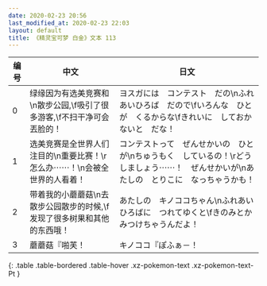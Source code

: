 ```yaml
---
date: 2020-02-23 20:56
last_modified_at: 2020-02-23 22:03
layout: default
title: 《精灵宝可梦 白金》文本 113
---
```

| 编号 | 中文 | 日文 |
| ---- | ---- | ---- |
| 0 | 绿缘因为有选美竞赛和\n散步公园,\f吸引了很多游客,\f不扫干净可会丟脸的！ | ヨスガには　コンテスト　だの\nふれあいひろば　だので\fいろんな　ひとが　くるからな\fきれいに　しておかないと　だな！ |
| 1 | 选美竞赛是全世界人们注目的\n重要比赛！\r怎么办⋯⋯！\n会被全世界的人看着！ | コンテストって　ぜんせかいの　ひとが\nちゅうもく　しているの！\rどうしましょう⋯⋯！　ぜんせかいが\nあたしの　とりこに　なっちゃうかも！ |
| 2 | 带着我的小蘑蘑菇\n去散步公园散步的时候,\f发现了很多树果和其他的东西哦！ | あたしの　キノココちゃん\nふれあいひろばに　つれてゆくと\fきのみとか　みつけちゃうんだよ！ |
| 3 | 蘑蘑菇『啪芙！ | キノココ『ぽふぁ－！ |
{: .table .table-bordered .table-hover .xz-pokemon-text .xz-pokemon-text-Pt }